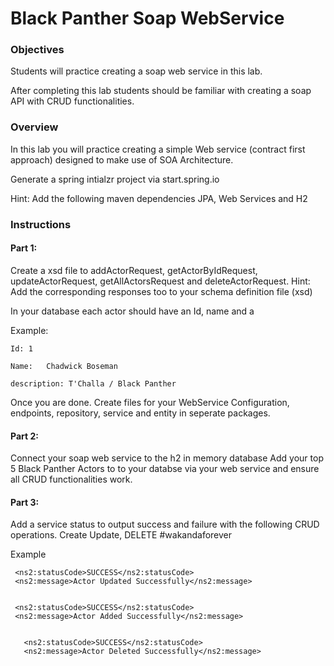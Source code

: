  #	Black Panther Soap WebService

 ### Objectives
Students will practice creating a soap web service in this lab.

After completing this lab students should be familiar with creating a soap API with CRUD functionalities.

 ### Overview
In this lab you will practice creating a simple Web service (contract first approach) designed to make use of SOA Architecture.


Generate a spring intialzr project via start.spring.io

Hint: Add the following maven dependencies JPA, Web Services and H2

 ### Instructions

 #### Part 1:
Create a xsd file to  addActorRequest, getActorByIdRequest, updateActorRequest, getAllActorsRequest and deleteActorRequest.
Hint: Add the corresponding responses too to your schema definition file (xsd)


In your database each actor should have an Id, name and a

Example:  
```
Id: 1
```
```
Name: 	Chadwick Boseman
```
```
description: T'Challa / Black Panther
```


Once you are done. Create files for your WebService Configuration, endpoints, repository, service and entity in seperate packages.

 #### Part 2:
Connect your soap web service to the h2 in memory database
Add your top 5 Black Panther Actors to to your databse via your web service and ensure all CRUD functionalities work. 

 #### Part 3:
Add a service status to output success and failure with the following CRUD operations. Create Update, DELETE #wakandaforever

Example

```
 <ns2:statusCode>SUCCESS</ns2:statusCode>
 <ns2:message>Actor Updated Successfully</ns2:message>
       
```

```
 <ns2:statusCode>SUCCESS</ns2:statusCode>
 <ns2:message>Actor Added Successfully</ns2:message>
 
```

```
   <ns2:statusCode>SUCCESS</ns2:statusCode>
   <ns2:message>Actor Deleted Successfully</ns2:message>
```





